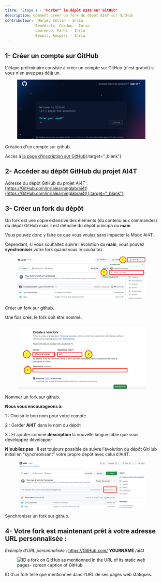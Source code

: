 ```yaml
---
titre: "Étape 1 - "Forker" le dépôt AI4T sur GitHub"
description: Comment créer un fork du dépôt AI4T sur GitHub
contributeur:  Marie, Collin - Inria
              Bénédicte, Cardon - Inria
              Laurence, Farhi - Inria
              Benoit, Rospars - Inria
---
```


## 1- Créer un compte sur GitHub

L'étape préliminaire consiste à créer un compte sur GitHub (c'est gratuit) si vous n'en avez pas déjà un.

<figure class="image-frame">
    <img src="images/3.1-creating-account-on-gihtub.png" alt="Creating an account on GitHub - screen caption of GitHub.">
</figure>
<figcaption>Création d'un compte sur github.</figcaption>

Accès à [la page d'inscription sur GitHub](https://github.com/signup){:target="_blank"}

## 2- Accéder au dépôt GitHub du projet AI4T

Adresse du dépôt GitHub du projet AI4T : [https://GitHub.com/inrialearninglab/ai4t](https://GitHub.com/inrialearninglab/ai4t){:target="_blank"}

## 3- Créer un **fork** du dépôt

Un fork est une copie extensive des éléments (du contenu aux commandes) du dépôt GitHub  mais il est détaché du dépôt principa ou **main**.

Vous pouvez donc y faire ce que vous voulez sans impacter le Mooc AI4T.

Cependant, si vous souhaitez suivre l'évolution du **main**, vous pouvez **synchroniser** votre fork quand vous le souhaitez.

<figure class="image-frame">
    <img src="images/3.1-creating-a-fork-on-gihtub.png" alt="Creating an fork on GitHub - screen caption of GitHub">
</figure>
<figcaption>Créer un fork sur github.</figcaption>

Une fois créé, le fork doit être nommé.

<figure class="image-frame">
    <img src="images/3.1-naming-a-fork-on-github.png" alt="Naming a fork on GitHub - screen caption of GitHub">
</figure>
<figcaption>Nommer un fork sur github.</figcaption>


**Nous vous encourageons à:**

1 : Choisir le bon nom pour votre compte

2 : Garder **AI4T** dans le nom du dépôt

3 : Et ajouter comme **description** la nouvelle langue cible que vous développez
développer

**N'oubliez pas** : Il est toujours possible de suivre l'évolution du dépôt GitHub initial en "synchronisant" votre propre dépôt avec celui d'AI4T.
<figure class="image-frame">
    <img src="images/3.1-synchronising-a-fork-on-github.png" alt="Synchronising a fork on GitHub">
</figure>
<figcaption>Synchroniser un fork sur github.</figcaption>


## 4- Votre fork est maintenant prêt à votre adresse URL personnalisée :

*Exemple d'URL personnalisée* : https://GitHub.com/ **YOURNAME** /ai4t

<figure class="image-frame">
    <img src="images/3.1-3.1-ID-of-a-fork-on-github.png.png" alt="ID a fork on GitHub as mentionned in the URL of its static web pages- screen caption of GitHub">
</figure>
<figcaption>ID d'un fork telle que mentionnée dans l'URL de ses pages web statiques.</figcaption>
